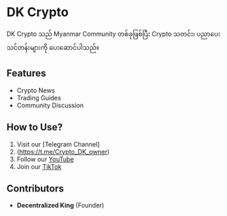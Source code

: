 # DK Crypto

DK Crypto သည် Myanmar Community တစ်ခုဖြစ်ပြီး Crypto သတင်း၊ ပညာပေး သင်တန်းများကို ပေးဆောင်ပါသည်။

## Features
- Crypto News
- Trading Guides
- Community Discussion

## How to Use?
1. Visit our [Telegram Channel]
2. (https://t.me/Crypto_DK_owner)
3. Follow our [YouTube](https://youtube.co)
4. Join our [TikTok](https://tiktok.com)

## Contributors
- **Decentralized King** (Founder)
